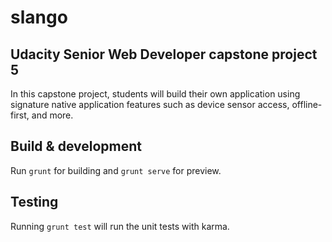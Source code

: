 # slango
## Udacity Senior Web Developer capstone project 5

In this capstone project, students will build their own application using signature native application features such as device sensor access, offline-first, and more.

## Build & development

Run `grunt` for building and `grunt serve` for preview.

## Testing

Running `grunt test` will run the unit tests with karma.
